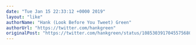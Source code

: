 ```yaml
---
date: "Tue Jan 15 22:33:12 +0000 2019"
layout: "like"
authorName: "Hank (Look Before You Tweet) Green"
authorUrl: "https://twitter.com/hankgreen"
originalPost: "https://twitter.com/hankgreen/status/1085303917045575680"
---
```

